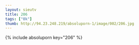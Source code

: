 ```yaml
--- 
layout: sieutv
title: 206
tags: ["0k"]
thumb: http://94.23.248.219/absoluporn-1/image/002/206.jpg
---
```

{% include absoluporn key="206" %} 
